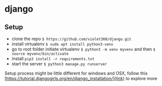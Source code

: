 # django

## Setup

* clone the repo `$ https://github.com/violet360/django.git`
* install virtualenv `$ sudo apt install python3-venv`
* go to root folder initiate virtualenv `$ python3 -m venv myvenv` and then `$ source myvenv/bin/activate`
* install `pip3 install -r requirements.txt`
* start the server `$ python3 manage.py runserver`

Setup process might be little different for windows and OSX, follow this [https://tutorial.djangogirls.org/en/django_installation/](link) to explore more
